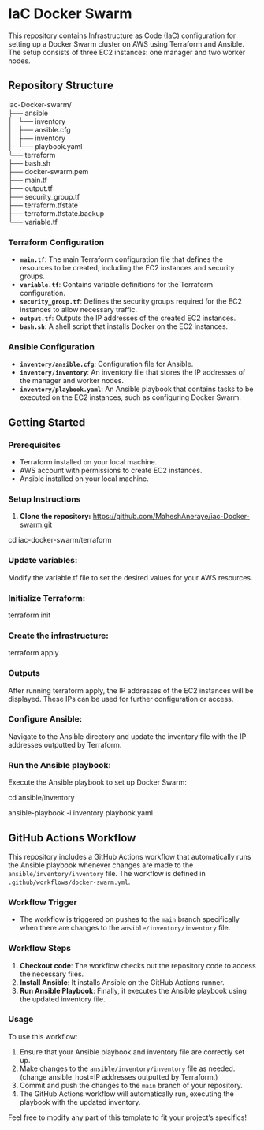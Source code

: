# IaC Docker Swarm

This repository contains Infrastructure as Code (IaC) configuration for setting up a Docker Swarm cluster on AWS using Terraform and Ansible. The setup consists of three EC2 instances: one manager and two worker nodes.

## Repository Structure

iac-Docker-swarm/<br>
├── ansible<br>
│   └── inventory<br>
│       ├── ansible.cfg<br>
│       ├── inventory<br>
│       └── playbook.yaml<br>
└── terraform<br>
    ├── bash.sh<br>
    ├── docker-swarm.pem<br>
    ├── main.tf<br>
    ├── output.tf<br>
    ├── security_group.tf<br>
    ├── terraform.tfstate<br>
    ├── terraform.tfstate.backup<br>
    └── variable.tf<br>

### Terraform Configuration

- **`main.tf`**: The main Terraform configuration file that defines the resources to be created, including the EC2 instances and security groups.
- **`variable.tf`**: Contains variable definitions for the Terraform configuration.
- **`security_group.tf`**: Defines the security groups required for the EC2 instances to allow necessary traffic.
- **`output.tf`**: Outputs the IP addresses of the created EC2 instances.
- **`bash.sh`**: A shell script that installs Docker on the EC2 instances.

### Ansible Configuration

- **`inventory/ansible.cfg`**: Configuration file for Ansible.
- **`inventory/inventory`**: An inventory file that stores the IP addresses of the manager and worker nodes.
- **`inventory/playbook.yaml`**: An Ansible playbook that contains tasks to be executed on the EC2 instances, such as configuring Docker Swarm.

## Getting Started

### Prerequisites

- Terraform installed on your local machine.
- AWS account with permissions to create EC2 instances.
- Ansible installed on your local machine.

### Setup Instructions

1. **Clone the repository:**
   https://github.com/MaheshAneraye/iac-Docker-swarm.git

cd iac-docker-swarm/terraform

### Update variables: 
Modify the variable.tf file to set the desired values for your AWS resources.

### Initialize Terraform:
terraform init

### Create the infrastructure:
terraform apply

### Outputs
After running terraform apply, the IP addresses of the EC2 instances will be displayed. These IPs can be used for further configuration or access.


### Configure Ansible: 
Navigate to the Ansible directory and update the inventory file with the IP addresses outputted by Terraform.

### Run the Ansible playbook: 
Execute the Ansible playbook to set up Docker Swarm:

cd ansible/inventory

ansible-playbook -i inventory playbook.yaml


## GitHub Actions Workflow

This repository includes a GitHub Actions workflow that automatically runs the Ansible playbook whenever changes are made to the `ansible/inventory/inventory` file. The workflow is defined in `.github/workflows/docker-swarm.yml`.

### Workflow Trigger

- The workflow is triggered on pushes to the `main` branch specifically when there are changes to the `ansible/inventory/inventory` file.

### Workflow Steps

1. **Checkout code**: The workflow checks out the repository code to access the necessary files.
2. **Install Ansible**: It installs Ansible on the GitHub Actions runner.
3. **Run Ansible Playbook**: Finally, it executes the Ansible playbook using the updated inventory file.

### Usage

To use this workflow:

1. Ensure that your Ansible playbook and inventory file are correctly set up.
2. Make changes to the `ansible/inventory/inventory` file as needed. (change ansible_host=IP addresses outputted by Terraform.)
3. Commit and push the changes to the `main` branch of your repository.
4. The GitHub Actions workflow will automatically run, executing the playbook with the updated inventory.

Feel free to modify any part of this template to fit your project’s specifics!
